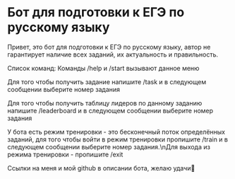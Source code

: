 # Бот для подготовки к ЕГЭ по русскому языку

Привет, это бот для подготовки к ЕГЭ по русскому языку, автор не гарантирует наличие всех заданий, их актуальность и правильность.

Список команд:
Команды /help и /start вызывают данное меню

Для того чтобы получить задание напишите /task и в следующем сообщении выберите номер задания

Для того чтобы получить таблицу лидеров по данному заданию напишите /leaderboard и в следующем сообщении выберите номер задания

У бота есть режим тренировки - это бесконечный поток определённых заданий, для того чтобы войти в режим тренировки пропишите /train и в следующем сообщении выберите номер задания.\nДля выхода из режима тренировки - пропишите /exit

Ссылки на меня и мой github в описании бота, желаю удачи🙂